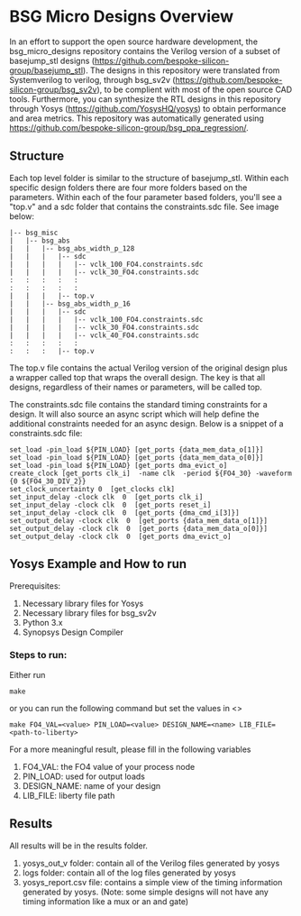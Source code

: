 # BSG Micro Designs Overview
In an effort to support the open source hardware development, the bsg_micro_designs repository contains the Verilog version of a subset of basejump_stl designs (https://github.com/bespoke-silicon-group/basejump_stl). The designs in this repository were translated from Systemverilog to verilog, through bsg_sv2v (https://github.com/bespoke-silicon-group/bsg_sv2v), to be complient with most of the open source CAD tools. Furthermore, you can synthesize the RTL designs in this repository through Yosys (https://github.com/YosysHQ/yosys) to obtain performance and area metrics. This repository was automatically generated using https://github.com/bespoke-silicon-group/bsg_ppa_regression/.

## Structure
Each top level folder is similar to the structure of basejump_stl. Within each specific design folders there are four more folders based on the parameters. Within each of the four parameter based folders, you'll see a "top.v" and a sdc folder that contains the constraints.sdc file. See image below:
```
|-- bsg_misc
|   |-- bsg_abs
|   |   |-- bsg_abs_width_p_128
|   |   |   |-- sdc
|   |   |   |   |-- vclk_100_FO4.constraints.sdc
|   |   |   |   |-- vclk_30_FO4.constraints.sdc
:   :   :   :   :
:   :   :   :   :
|   |   |   |-- top.v
|   |   |-- bsg_abs_width_p_16
|   |   |   |-- sdc
|   |   |   |   |-- vclk_100_FO4.constraints.sdc
|   |   |   |   |-- vclk_30_FO4.constraints.sdc
|   |   |   |   |-- vclk_40_FO4.constraints.sdc
:   :   :   :   :
:   :   :   |-- top.v
```
The top.v file contains the actual Verilog version of the original design plus a wrapper called top that wraps the overall design. The key is that all designs, regardless of their names or parameters, will be called top.

The constraints.sdc file contains the standard timing constraints for a design. It will also source an async script which will help define the additional constraints needed for an async design. Below is a snippet of a constraints.sdc file:

```
set_load -pin_load ${PIN_LOAD} [get_ports {data_mem_data_o[1]}]
set_load -pin_load ${PIN_LOAD} [get_ports {data_mem_data_o[0]}]
set_load -pin_load ${PIN_LOAD} [get_ports dma_evict_o]
create_clock [get_ports clk_i]  -name clk  -period ${FO4_30} -waveform {0 ${FO4_30_DIV_2}}
set_clock_uncertainty 0  [get_clocks clk]
set_input_delay -clock clk  0  [get_ports clk_i]
set_input_delay -clock clk  0  [get_ports reset_i]
set_input_delay -clock clk  0  [get_ports {dma_cmd_i[3]}]
set_output_delay -clock clk  0  [get_ports {data_mem_data_o[1]}]
set_output_delay -clock clk  0  [get_ports {data_mem_data_o[0]}]
set_output_delay -clock clk  0  [get_ports dma_evict_o]
```

## Yosys Example and How to run
Prerequisites:
1) Necessary library files for Yosys
2) Necessary library files for bsg_sv2v
3) Python 3.x
4) Synopsys Design Compiler

### Steps to run:
Either run
```
make
```
or you can run the following command but set the values in <>
```
make FO4_VAL=<value> PIN_LOAD=<value> DESIGN_NAME=<name> LIB_FILE=<path-to-liberty>
```
For a more meaningful result, please fill in the following variables
1) FO4_VAL: the FO4 value of your process node
2) PIN_LOAD: used for output loads
3) DESIGN_NAME: name of your design
4) LIB_FILE: liberty file path

## Results
All results will be in the results folder. 
1) yosys_out_v folder: contain all of the Verilog files generated by yosys
2) logs folder: contain all of the log files generated by yosys
3) yosys_report.csv file: contains a simple view of the timing information generated by yosys. (Note: some simple designs will not have any timing information like a mux or an and gate)
